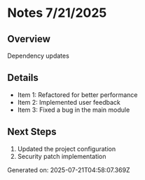 # Notes 7/21/2025

## Overview
Dependency updates

## Details
- Item 1: Refactored for better performance
- Item 2: Implemented user feedback
- Item 3: Fixed a bug in the main module

## Next Steps
1. Updated the project configuration
2. Security patch implementation

Generated on: 2025-07-21T04:58:07.369Z
